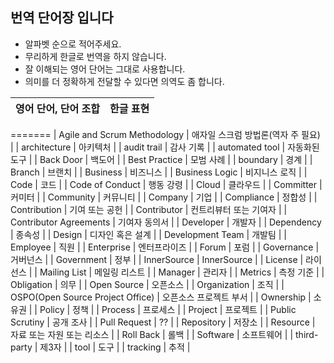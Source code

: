 ## 번역 단어장 입니다

* 알파벳 순으로 적어주세요.
* 무리하게 한글로 번역을 하지 않습니다.
* 잘 이해되는 영어 단어는 그대로 사용합니다.
* 의미를 더 정확하게 전달할 수 있다면 의역도 좀 합니다.

| 영어 단어, 단어 조합  | 한글 표현 |
|--|--|
=======
| Agile and Scrum Methodology | 애자일 스크럼 방법론(역자 주 필요) |
| architecture | 아키텍처 |
| audit trail | 감사 기록 |
| automated tool | 자동화된 도구 |
| Back Door | 백도어 |
| Best Practice | 모범 사례 |
| boundary | 경계 |
| Branch | 브랜치 |
| Business | 비즈니스 |
| Business Logic | 비지니스 로직 |
| Code | 코드 |
| Code of Conduct | 행동 강령 |
| Cloud | 클라우드 |
| Committer | 커미터 |
| Community | 커뮤니티 |
| Company | 기업 |
| Compliance | 정합성 |
| Contribution | 기여 또는 공헌 |
| Contributor | 컨트리뷰터 또는 기여자 |
| Contributor Agreements | 기여자 동의서 |
| Developer | 개발자 |
| Dependency | 종속성 |
| Design | 디자인 혹은 설계 |
| Development Team | 개발팀 |
| Employee | 직원 |
| Enterprise  | 엔터프라이즈 |
| Forum | 포럼 |
| Governance | 거버넌스 |
| Government | 정부 |
| InnerSource | InnerSource |
| License | 라이선스 |
| Mailing List | 메일링 리스트 |
| Manager | 관리자 |
| Metrics | 측정 기준 |
| Obligation | 의무 |
| Open Source | 오픈소스 |
| Organization | 조직 |
| OSPO(Open Source Project Office) | 오픈소스 프로젝트 부서 |
| Ownership | 소유권 |
| Policy | 정책 |
| Process | 프로세스 |
| Project | 프로젝트 |
| Public Scrutiny | 공개 조사 |
| Pull Request | ?? |
| Repository | 저장소 |
| Resource | 자료 또는 자원 또는 리소스 |
| Roll Back | 롤백 |
| Software | 소프트웨어 |
| third-party | 제3자 |
| tool | 도구 |
| tracking | 추적 |
